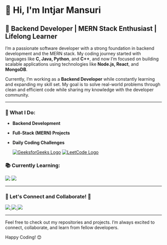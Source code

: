 # 👋 Hi, I'm Intjar Mansuri

## 🚀 Backend Developer | MERN Stack Enthusiast | Lifelong Learner

I’m a passionate software developer with a strong foundation in backend development and the MERN stack. My coding journey started with languages like **C, Java, Python**, and **C++**, and now I’m focused on building scalable applications using technologies like **Node.js, React**, and **MongoDB**.

Currently, I’m working as a **Backend Developer** while constantly learning and expanding my skill set. My goal is to solve real-world problems through clean and efficient code while sharing my knowledge with the developer community.

---

### 🔧 What I Do:
- **Backend Development**
- **Full-Stack (MERN) Projects**
- **Daily Coding Challenges**
  
  [![GeeksforGeeks Logo](https://img.shields.io/badge/GeeksforGeeks-0F9D58?style=for-the-badge&logo=geeksforgeeks&logoColor=white)](https://www.geeksforgeeks.org/user/intjarmansuri)
  [![LeetCode Logo](https://img.shields.io/badge/LeetCode-0079FF?style=for-the-badge&logo=leetcode&logoColor=white)](https://leetcode.com/u/IntjarMansuri)

### 📚 Currently Learning:
<p>
  <img src="https://img.shields.io/badge/React.js-20232A?style=for-the-badge&logo=react&logoColor=61DAFB" />
  <img src="https://img.shields.io/badge/Next.js-000000?style=for-the-badge&logo=nextdotjs&logoColor=white" />
</p>

---

### 💬 Let's Connect and Collaborate! 🚀
<p>
  <a href="mailto:intjar1606@gmail.com">
    <img src="https://img.shields.io/badge/Email-D14836?style=for-the-badge&logo=gmail&logoColor=white" />
  </a>
  <a href="https://www.linkedin.com/in/intjarmansuri">
    <img src="https://img.shields.io/badge/LinkedIn-0077B5?style=for-the-badge&logo=linkedin&logoColor=white" />
  </a>
  <a href="https://github.com/IntjarMansuri">
    <img src="https://img.shields.io/badge/GitHub-181717?style=for-the-badge&logo=github&logoColor=white" />
  </a>
</p>

---

Feel free to check out my repositories and projects. I’m always excited to connect, collaborate, and learn from fellow developers.

Happy Coding! 😊
